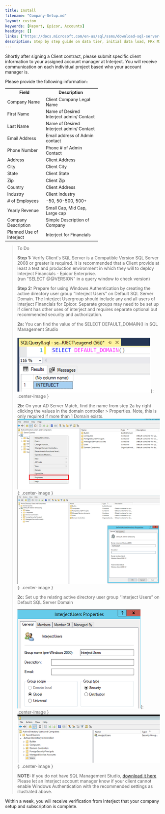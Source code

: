 ```yaml
---
title: Install
filename: "Company-Setup.md"
layout: custom
keywords: [Report, Epicor, Accounts]
headings: []
links: ["https://docs.microsoft.com/en-us/sql/ssms/download-sql-server-management-studio-ssms?view=sql-server-2017"]
description: Step by step guide on data tier, initial data load, FRx Migration, and other key processes of installing of Interject for Financials Epicor Enterprise.
---
```


Shortly after signing a Client contract, please submit specific client information to your assigned account manager at Interject. You will receive communication on each individual project based who your account manager is.

Please provide the following information:

<table style="max-width: 60%;">
  <tr>
    <th>Field</th>
    <th>Description</th>
  </tr>
  <tr>
    <td>Company Name</td>
    <td>Client Company Legal Name</td>
  </tr>
  <tr>
    <td>First Name</td>
    <td>Name of Desired Interject admin/ Contact</td>
  </tr>
  <tr>
    <td>Last Name</td>
    <td>Name of Desired Interject admin/ Contact</td>
  </tr>
  <tr>
    <td>Email Address</td>
    <td>Email address of Admin contact</td>
  </tr>
  <tr>
    <td>Phone Number</td>
    <td>Phone # of Admin Contact</td>
  </tr>
  <tr>
    <td>Address</td>
    <td>Client Address</td>
  </tr>
  <tr>
    <td>City</td>
    <td>Client City</td>
  </tr>
  <tr>
    <td>State</td>
    <td>Client State</td>
  </tr>
  <tr>
    <td>Zip</td>
    <td>Client Zip</td>
  </tr>
  <tr>
    <td>Country</td>
    <td>Client Address</td>
  </tr>
  <tr>
    <td>Industry</td>
    <td>Client Industry</td>
  </tr>
  <tr>
    <td># of Employees</td>
    <td>-50, 50-500, 500+</td>
  </tr>
  <tr>
    <td>Yearly Revenue</td>
    <td>Small Cap, Mid Cap, Large cap</td>
  </tr>
  <tr>
    <td>Company Description</td>
    <td>Simple Description of Company</td>
  </tr>
  <tr>
    <td>Planned Use of Interject</td>
    <td>Interject for Financials</td>
  </tr>
</table>



> To Do
>
> **Step 1:** Verify Client's SQL Server is a Compatible Version
> SQL Server 2008 or greater is required. It is recommended that a Client provide at least a test and production environment in which they will to deploy Interject Financials - Epicor Enterprise.  
(run "SELECT @@VERSION" in a query window to check version)
>
> **Step 2:** Prepare for using Windows Authentication by creating the active directory user group “Interject Users” on Default SQL Server Domain. The Interject Usergroup should include any and all users of Interject Financials for Epicor. Separate groups may need to be set up if client has other uses of interject and requires separate optional but recommended security and authorization.
>
> **2a:** You can find the value of the SELECT DEFAULT_DOMAIN() in SQL Management Studio
>
> ![Active User](/images/A-SQL-Installation/DDomain.png){: .center-image }
>
> **2b:** On your AD Server Match, find the name from step 2a by right clicking the values in the domain controller > Properties. Note, this is only required if  more than 1 Domain exists.
> ![Active User](/images/A-SQL-Installation/ADServer.png){: .center-image }
> ![Active User](/images/A-SQL-Installation/DDomain2.png){: .center-image }
>
>
> **2c:** Set up the relating active directory user group “Interject Users” on Default SQL Server Domain
>
>
> ![Active User](/images/A-SQL-Installation/ActiveUser.png){: .center-image }
> ![Active User](/images/A-SQL-Installation/ActiveUser2.png){: .center-image }
>
>
> **NOTE:** If you do not have SQL Management Studio, [download it here](https://docs.microsoft.com/en-us/sql/ssms/download-sql-server-management-studio-ssms?view=sql-server-2017)
> Please let an Interject account manager know if your client cannot enable Windows Authentication with the recommended settings as illustrated above.
>

Within a week, you will receive verification from Interject that your company setup and subscription is complete.
